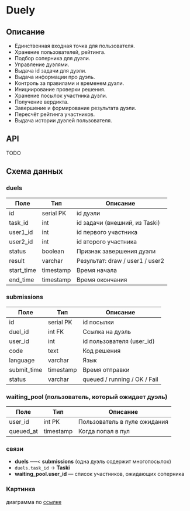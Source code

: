 # Duely

## Описание

- Единственная входная точка для пользователя.
- Хранение пользователей, рейтинга.
- Подбор соперника для дуэли.
- Управление дуэлями.
- Выдача id задачи для дуэли.
- Выдача информации про дуэль.
- Контроль за правилами и временем дуэли.
- Инициирование проверки решения.
- Хранение посылок участника дуэли.
- Получение вердикта.
- Завершение и формирование результата дуэли.
- Пересчёт рейтинга участников.
- Выдача истории дуэлей пользователя.

## API
TODO

## Схема данных
### duels
| Поле          | Тип        | Описание                         |
|---------------|------------|----------------------------------|
| id            | serial PK  | id дуэли                         |
| task_id       | int        | id задачи (внешний, из Taski)    |
| user1_id      | int        | id первого участника             |
| user2_id      | int        | id второго участника             |
| status        | boolean    | Признак завершения дуэли         |
| result        | varchar    | Результат: draw / user1 / user2  |
| start_time    | timestamp  | Время начала                     |
| end_time      | timestamp  | Время окончания                  |

### submissions
| Поле        | Тип        | Описание                              |
|-------------|------------|---------------------------------------|
| id          | serial PK  | id посылки                            |
| duel_id     | int FK     | Ссылка на дуэль                       |
| user_id     | int        | id пользователя (user_id)             |
| code        | text       | Код решения                           |
| language    | varchar    | Язык                                  |
| submit_time | timestamp  | Время отправки                        |
| status      | varchar    | queued / running / OK / Fail          |

### waiting_pool (пользователь, который ожидает дуэль)
| Поле      | Тип        | Описание                              |
|-----------|------------|---------------------------------------|
| user_id   | int PK     | Пользователь в пуле ожидания          |
| queued_at | timestamp  | Когда попал в пул                     |

### связи
- **duels** ──< **submissions** (одна дуэль содержит многопосылок)
- `duels.task_id` →  **Taski**
- **waiting_pool.user_id** — список участников, ожидающих соперника

### Картинка
диаграмма по [ссылке](https://dbdiagram.io/d/68bb1a3d61a46d388ead2b84) 